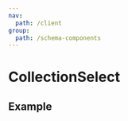 ```yaml
---
nav:
  path: /client
group:
  path: /schema-components
---
```


# CollectionSelect

## Example

<code src="./demos/demo1.tsx" />
